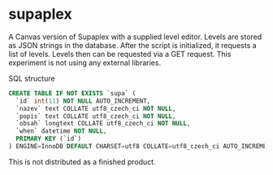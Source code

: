 # supaplex
A Canvas version of Supaplex with a supplied level editor. Levels are stored as JSON strings in the database. After the script is initialized, it requests a list of levels. Levels then can be requested via a GET request. This experiment is not using any external libraries.


SQL structure
```sql
CREATE TABLE IF NOT EXISTS `supa` (
  `id` int(11) NOT NULL AUTO_INCREMENT,
  `nazev` text COLLATE utf8_czech_ci NOT NULL,
  `popis` text COLLATE utf8_czech_ci NOT NULL,
  `obsah` longtext COLLATE utf8_czech_ci NOT NULL,
  `when` datetime NOT NULL,
  PRIMARY KEY (`id`)
) ENGINE=InnoDB DEFAULT CHARSET=utf8 COLLATE=utf8_czech_ci AUTO_INCREMENT=25 ;
```
This is not distributed as a finished product.
